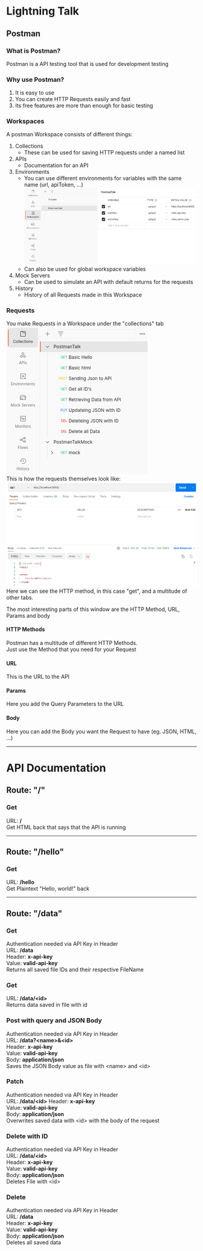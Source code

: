 # Lightning Talk
## Postman
### What is Postman?
Postman is a API testing tool that is used for development testing 
### Why use Postman?
1. It is easy to use
2. You can create HTTP Requests easily and fast
3. Its free features are more than enough for basic testing 
### Workspaces
A postman Workspace consists of different things:  
1. Collections
    - These can be used for saving HTTP requests under a named list
2. APIs
    - Documentation for an API
3. Environments
    - You can use different environments for variables with the same name (url, apiToken, ...) ![Basic Environment](images/basicEnvironment.png)  
    - Can also be used for global workspace variables
4. Mock Servers
    - Can be used to simulate an API with default returns for the requests
5. History
    - History of all Requests made in this Workspace
### Requests
You make Requests in a Workspace under the "collections" tab  
![Basic Collection](images/basicCollection.png)  
This is how the requests themselves look like:
![Basic Request](images/basicRequest.png)  
Here we can see the HTTP method, in this case "get", and a multitude of other tabs.  
  
The most interesting parts of this window are the HTTP Method, URL, Params and body

#### HTTP Methods
Postman has a multitude of different HTTP Methods.  
Just use the Method that you need for your Request
  
#### URL
This is the URL to the API  
  
#### Params
Here you add the Query Parameters to the URL  
  
#### Body
Here you can add the Body you want the Request to have (eg. JSON, HTML, ...)

--------------------------

# API Documentation

## Route: "/"

### Get
URL: **/**  
Get HTML back that says that the API is running  
  
------------------------------------
## Route: "/hello"
  
### Get
URL: **/hello**  
Get Plaintext "Hello, world!" back  
  
------------------------------------
## Route: "/data"
  
### Get
Authentication needed via API Key in Header  
URL: **/data**  
Header: **x-api-key**  
Value: **valid-api-key**  
Returns all saved file IDs and their respective FileName  
  
### Get
URL: **/data/\<id\>**  
Returns data saved in file with id  
  
### Post with query and JSON Body
Authentication needed via API Key in Header  
URL: **/data?\<name\>&\<id\>**  
Header: **x-api-key**  
Value: **valid-api-key**  
Body: **application/json**  
Saves the JSON Body value as file with \<name\> and \<id\>  
  
### Patch
Authentication needed via API Key in Header  
URL: **/data/\<id\>**
Header: **x-api-key**  
Value: **valid-api-key**  
Body: **application/json**  
Overwrites saved data with \<id\> with the body of the request  
  
### Delete with ID
Authentication needed via API Key in Header  
URL: **/data/\<id\>**  
Header: **x-api-key**  
Value: **valid-api-key**  
Body: **application/json**  
Deletes File with \<id\>

### Delete
Authentication needed via API Key in Header  
URL: **/data**  
Header: **x-api-key**  
Value: **valid-api-key**  
Body: **application/json**  
Deletes all saved data
